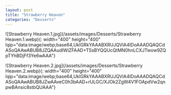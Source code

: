 ```yaml
---
layout: post
title: "Strawberry Heaven"
categories: "Desserts"
---
```

![Strawberry Heaven.1.jpg](/assets/images/Desserts/Strawberry Heaven.1.webp){: width="400" height="400" lqip="data:image/webp;base64,UklGRkYAAABXRUJQVlA4IDoAAADQAQCdASoQAAwABUB8JZQAAudIWiZFAAD+TSsBYQQUcQtMN0hnLCXJTwow9ZQpTYhBDjFf3Ye6wAAA"}

![Strawberry Heaven.2.jpg](/assets/images/Desserts/Strawberry Heaven.2.webp){: width="400" height="400" lqip="data:image/webp;base64,UklGRkYAAABXRUJQVlA4IDoAAADQAQCdASoQAAwABUB8JZwAAveC0h3bAAD+rULGC/XJOk2ZgW4V1FOApdVw2qnpwBAnsic8stbQUAAA"}

